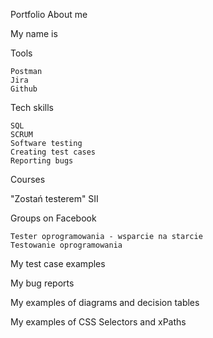 Portfolio
About me

My name is 

Tools

   
    Postman
    Jira
    Github


Tech skills

    SQL
    SCRUM
    Software testing
    Creating test cases
    Reporting bugs


Courses

"Zostań testerem" SII



Groups on Facebook

    Tester oprogramowania - wsparcie na starcie
    Testowanie oprogramowania


My test case examples


My bug reports


My examples of diagrams and decision tables


My examples of CSS Selectors and xPaths



